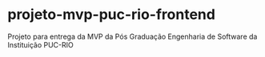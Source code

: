 # projeto-mvp-puc-rio-frontend
Projeto para entrega da MVP da Pós Graduação Engenharia de Software da Instituição PUC-RIO

